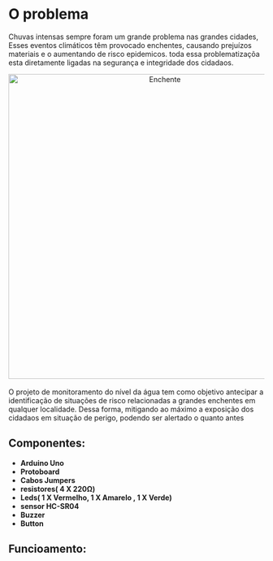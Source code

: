# O problema 

Chuvas intensas sempre foram um grande problema nas grandes cidades, Esses eventos climáticos têm provocado enchentes, causando prejuízos materiais e o aumentando de risco epidemicos. toda essa problematizaçõa esta diretamente ligadas na segurança e integridade dos cidadaos.

<div align="center">
  <img src="https://www.rbsdirect.com.br/imagesrc/25731199.jpg?w=1024&h=512&a=c&version=1575255600" alt="Enchente" width="600"/>
  <br>
</div>
<br>

<div>O projeto de monitoramento do nível da água tem como objetivo antecipar a identificação de situações de risco relacionadas a grandes enchentes em qualquer localidade. Dessa forma, mitigando ao máximo a exposição dos cidadaos em situação de perigo, podendo ser alertado o quanto antes </div>

## Componentes:
- **Arduino Uno**
- **Protoboard**
- **Cabos Jumpers**
- **resistores( 4 X 220Ω)**
- **Leds( 1 X Vermelho, 1 X Amarelo , 1 X Verde)**
- **sensor HC-SR04**
- **Buzzer**
- **Button**

## Funcioamento:

